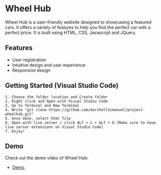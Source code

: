 # Wheel Hub
Wheel Hub is a user-friendly website designed to showcasing a featured cars. It offers a variety of features to help you find the perfect car with a perfect price. It is built using HTML, CSS, Javascript and JQuery.


## Features
- User registration 
- Intuitive design and user experience
- Responsive design

## Getting Started (Visual Studio Code)
```
1. Choose the folder location and Create folder
2. Right click and Open with Visual Studio Code
3. Go to Terminal and New Terminal
4. Write "git clone https://github.com/marchelleimanuel/project-wheelhub.git"
5. Once done, select html file
6. Open with live server / click ALT + L + ALT + O (Make sure to have live server extensions on Visual Studio Code)
7. Enjoy!
```

## Demo 
Check out the demo video of Wheel Hub: 
- [Demo](https://youtu.be/9jm_2hW8RKg).

